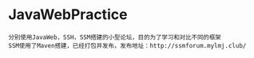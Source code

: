 # JavaWebPractice
```
分别使用JavaWeb，SSH，SSM搭建的小型论坛，目的为了学习和对比不同的框架
SSM使用了Maven搭建，已经打包并发布，发布地址：http://ssmforum.mylmj.club/
```
